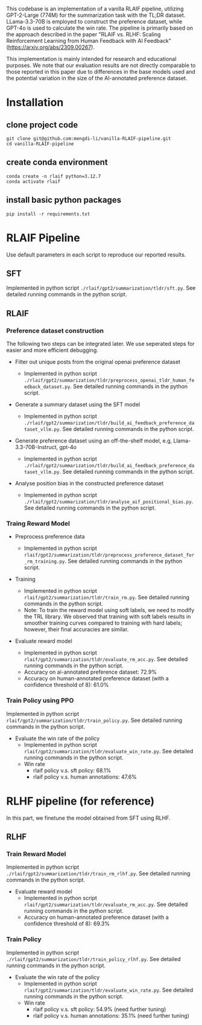 This codebase is an implementation of a vanilla RLAIF pipeline, utilizing GPT-2-Large (774M) for the summarization task with the TL;DR dataset. LLama-3.3-70B is employed to construct the preference dataset, while GPT-4o is used to calculate the win rate. The pipeline is primarily based on the approach described in the paper "RLAIF vs. RLHF: Scaling Reinforcement Learning  from Human Feedback with AI Feedback" (https://arxiv.org/abs/2309.00267). 

This implementation is mainly intended for research and educational purposes. We note that our evaluation results are not directly comparable to those reported in this paper due to differences in the base models used and the potential variation in the size of the AI-annotated preference dataset. 

# Installation
## clone project code
```
git clone git@github.com:mengdi-li/vanilla-RLAIF-pipeline.git
cd vanilla-RLAIF-pipeline
```

## create conda environment
```
conda create -n rlaif python=3.12.7
conda activate rlaif
```

## install basic python packages
```
pip install -r requirements.txt
```

# RLAIF Pipeline
Use default parameters in each script to reproduce our reported results. 

## SFT
Implemented in python script `./rlaif/gpt2/summarization/tldr/sft.py`. See detailed running commands in the python script. 

## RLAIF

### Preference dataset construction
The following two steps can be integrated later. We use seperated steps for easier and more efficient debugging. 

- Filter out unique posts from the original openai preference dataset
  - Implemented in python script `./rlaif/gpt2/summarization/tldr/preprocess_openai_tldr_human_feedback_dataset.py`. See detailed running commands in the python script. 

- Generate a summary dataset using the SFT model
  - Implemented in python script `./rlaif/gpt2/summarization/tldr/build_ai_feedback_preference_dataset_vllm.py`. See detailed running commands in the python script. 

- Generate preference dataset using an off-the-shelf model, e.g, Llama-3.3-70B-Instruct, gpt-4o
  - Implemented in python script `./rlaif/gpt2/summarization/tldr/build_ai_feedback_preference_dataset_vllm.py`. See detailed running commands in the python script. 

- Analyse position bias in the constructed preference dataset
  - Implemented in python script `./rlaif/gpt2/summarization/tldr/analyse_aif_positional_bias.py`. See detailed running commands in the python script. 

### Traing Reward Model 
- Preprocess preference data
  - Implemented in python script `rlaif/gpt2/summarization/tldr/preprocess_preference_dataset_for_rm_training.py`. See detailed running commands in the python script. 

- Training 
  - Implemented in python script `rlaif/gpt2/summarization/tldr/train_rm.py`. See detailed running commands in the python script. 
  - Note: To train the reward model using soft labels, we need to modify the TRL library. We observed that training with soft labels results in smoother training curves compared to training with hard labels; however, their final accuracies are similar.

- Evaluate reward model
  - Implemented in python script `rlaif/gpt2/summarization/tldr/evaluate_rm_acc.py`. See detailed running commands in the python script. 
  - Accuracy on ai-annotated preference dataset: 72.9%
  - Accuracy on human-annotated preference dataset (with a confidence threshold of 8): 61.0% 

### Train Policy using PPO
Implemented in python script `rlaif/gpt2/summarization/tldr/train_policy.py`. See detailed running commands in the python script. 

- Evaluate the win rate of the policy
  - Implemented in python script `rlaif/gpt2/summarization/tldr/evaluate_win_rate.py`. See detailed running commands in the python script. 
  - Win rate
    - rlaif policy v.s. sft policy: 68.1%
    - rlaif policy v.s. human annotations: 47.6%

# RLHF pipeline (for reference)
In this part, we finetune the model obtained from SFT using RLHF.

## RLHF
### Train Reward Model
Implemented in python script `./rlaif/gpt2/summarization/tldr/train_rm_rlhf.py`. See detailed running commands in the python script. 
- Evaluate reward model
  - Implemented in python script `rlaif/gpt2/summarization/tldr/evaluate_rm_acc.py`. See detailed running commands in the python script. 
  - Accuracy on human-annotated preference dataset (with a confidence threshold of 8): 69.3% 

### Train Policy
Implemented in python script `./rlaif/gpt2/summarization/tldr/train_policy_rlhf.py`. See detailed running commands in the python script. 
- Evaluate the win rate of the policy
  - Implemented in python script `rlaif/gpt2/summarization/tldr/evaluate_win_rate.py`. See detailed running commands in the python script. 
  - Win rate
    - rlaif policy v.s. sft policy: 54.9% (need further tuning)
    - rlaif policy v.s. human annotations: 35.1% (need further tuning)
